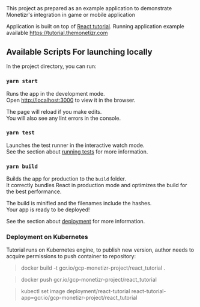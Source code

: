 ##
This project as prepared as an example application to demonstrate Monetizr's integration in game or mobile application

Application is built on top of [React tutorial](https://reactjs.org/tutorial/tutorial.html).
Running application example available https://tutorial.themonetizr.com

## Available Scripts For launching locally

In the project directory, you can run:

### `yarn start`

Runs the app in the development mode.<br />
Open [http://localhost:3000](http://localhost:3000) to view it in the browser.

The page will reload if you make edits.<br />
You will also see any lint errors in the console.

### `yarn test`

Launches the test runner in the interactive watch mode.<br />
See the section about [running tests](https://facebook.github.io/create-react-app/docs/running-tests) for more information.

### `yarn build`

Builds the app for production to the `build` folder.<br />
It correctly bundles React in production mode and optimizes the build for the best performance.

The build is minified and the filenames include the hashes.<br />
Your app is ready to be deployed!

See the section about [deployment](https://facebook.github.io/create-react-app/docs/deployment) for more information.


### Deployment on Kubernetes
Tutorial runs on Kubernetes engine, to publish new version, author needs to acquire permissions to push container to repository:

> docker build -t gcr.io/gcp-monetizr-project/react_tutorial .

> docker push gcr.io/gcp-monetizr-project/react_tutorial

> kubectl set image deployment/react-tutorial react-tutorial-app=gcr.io/gcp-monetizr-project/react_tutorial
